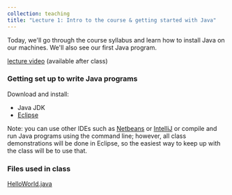```yaml
---
collection: teaching
title: "Lecture 1: Intro to the course & getting started with Java"
---
```


Today, we'll go through the course syllabus and learn how to install Java on
our machines. We'll also see our first Java program.

[lecture video]() (available after class)

### Getting set up to write Java programs

Download and install:
* Java JDK
* [Eclipse](https://www.eclipse.org/)

Note: you can use other IDEs such as [Netbeans](https://netbeans.apache.org/)
or [IntelliJ](https://www.jetbrains.com/idea/) or compile and run Java programs
using the command line; however, all class demonstrations will be done in
Eclipse, so the easiest way to keep up with the class will be to use that.

### Files used in class

[HelloWorld.java](https://lgw2.github.io/teaching/csci132-fall-2022/lectures/HelloWorld.java)

